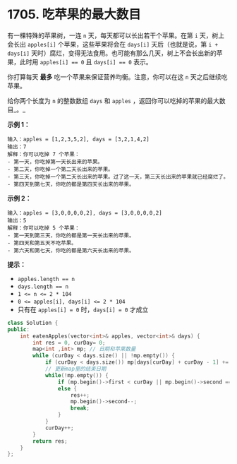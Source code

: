# 1705. 吃苹果的最大数目

有一棵特殊的苹果树，一连 `n` 天，每天都可以长出若干个苹果。在第 `i` 天，树上会长出 `apples[i]` 个苹果，这些苹果将会在 `days[i]` 天后（也就是说，第 `i + days[i]` 天时）腐烂，变得无法食用。也可能有那么几天，树上不会长出新的苹果，此时用 `apples[i] == 0` 且 `days[i] == 0` 表示。

你打算每天 **最多** 吃一个苹果来保证营养均衡。注意，你可以在这 `n` 天之后继续吃苹果。

给你两个长度为 `n` 的整数数组 `days` 和 `apples` ，返回你可以吃掉的苹果的最大数目_。_

&#x20;

**示例 1：**

```
输入：apples = [1,2,3,5,2], days = [3,2,1,4,2]
输出：7
解释：你可以吃掉 7 个苹果：
- 第一天，你吃掉第一天长出来的苹果。
- 第二天，你吃掉一个第二天长出来的苹果。
- 第三天，你吃掉一个第二天长出来的苹果。过了这一天，第三天长出来的苹果就已经腐烂了。
- 第四天到第七天，你吃的都是第四天长出来的苹果。
```

**示例 2：**

```
输入：apples = [3,0,0,0,0,2], days = [3,0,0,0,0,2]
输出：5
解释：你可以吃掉 5 个苹果：
- 第一天到第三天，你吃的都是第一天长出来的苹果。
- 第四天和第五天不吃苹果。
- 第六天和第七天，你吃的都是第六天长出来的苹果。
```

&#x20;

**提示：**

* `apples.length == n`
* `days.length == n`
* `1 <= n <= 2 * 104`
* `0 <= apples[i], days[i] <= 2 * 104`
* 只有在 `apples[i] = 0` 时，`days[i] = 0` 才成立

```cpp
class Solution {
public:
    int eatenApples(vector<int>& apples, vector<int>& days) {
        int res = 0, curDay= 0;
        map<int ,int> mp; // 日期和苹果数量
        while (curDay < days.size() || !mp.empty()) {
            if (curDay < days.size()) mp[days[curDay] + curDay - 1] += apples[curDay];
            // 更新map里的结束日期
            while(!mp.empty()) {
                if (mp.begin()->first < curDay || mp.begin()->second == 0) mp.erase(mp.begin()->first);
                else {
                    res++;
                    mp.begin()->second--;
                    break;
                }
            }
            curDay++;
        }
        return res;
    }
};
```
